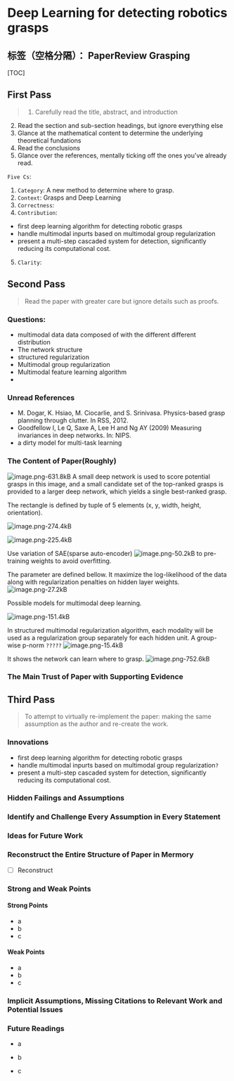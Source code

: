 ﻿# Deep Learning for detecting robotics grasps

标签（空格分隔）： PaperReview Grasping
---

[TOC]

## First Pass
> 1. Carefully read the title, abstract, and introduction
2. Read the section and sub-section headings, but ignore everything else
3. Glance at the mathematical content to determine the underlying theoretical fundations
4. Read the conclusions
5. Glance over the references, mentally ticking off the ones you've already read.

`Five Cs`:
1. `Category`: A new method to determine where to grasp.
2. `Context`: Grasps and Deep Learning 
3. `Correctness`: 
4. `Contribution`:
 * first deep learning algorithm for detecting robotic grasps
 * handle multimodal inpurts based on multimodal group regularization
 * present a multi-step cascaded system for detection, significantly reducing its computational cost.
5. `Clarity`: 


## Second Pass
> Read the paper with greater care but ignore details such as proofs.

### Questions:
* multimodal data
  data composed of with the different different distribution
* The network structure
* structured regularization
* Multimodal group regularization
* Multimodal feature learning algorithm
* 


### Unread References
* M. Dogar, K. Hsiao, M. Ciocarlie, and S. Srinivasa. Physics-based grasp planning through clutter. In RSS, 2012.
* Goodfellow I, Le Q, Saxe A, Lee H and Ng AY (2009) Measuring invariances in deep networks. In: NIPS.
* a dirty model for multi-task learning

### The Content of Paper(Roughly)

![image.png-631.8kB][1]
A small deep network is used to score potential grasps in this image, and a small candidate set of the top-ranked grasps is provided to a larger deep network, which yields a single best-ranked grasp.

The rectangle is defined by tuple of 5 elements (x, y, width, height, orientation).

![image.png-274.4kB][2]


![image.png-225.4kB][3]

Use variation of SAE(sparse auto-encoder)
![image.png-50.2kB][4]
to pre-training weights to avoid overfitting.

The parameter are defined bellow. It maximize the log-likelihood of the data along with regularization penalties on hidden layer weights.
![image.png-27.2kB][5]

Possible models for multimodal deep learning.

![image.png-151.4kB][6]


In structured multimodal regularization algorithm, each modality will be used as a regularization group separately for each hidden unit.
A group-wise p-norm `?????`
![image.png-15.4kB][7]

It shows the network can learn where to grasp.
![image.png-752.6kB][8]


### The Main Trust of Paper with Supporting Evidence

## Third Pass
> To attempt to virtually re-implement the paper: making the same assumption as the author and re-create the work.

### Innovations
 * first deep learning algorithm for detecting robotic grasps
 * handle multimodal inpurts based on multimodal group regularization`?`
 * present a multi-step cascaded system for detection, significantly reducing its computational cost.


### Hidden Failings and Assumptions


### Identify and Challenge Every Assumption in Every Statement


### Ideas for Future Work


### Reconstruct the Entire Structure of Paper in Mermory
- [ ] Reconstruct

### Strong and Weak Points
#### Strong Points
* a
* b
* c

#### Weak Points
* a
* b
* c

### Implicit Assumptions, Missing Citations to Relevant Work and Potential Issues


### Future Readings
* a
* b
* c


  [1]: http://static.zybuluo.com/Counting/i93odlodhv04cv1gi3blq6a9/image.png
  [2]: http://static.zybuluo.com/Counting/zba2hg5xpfzcpqngg3tu2on1/image.png
  [3]: http://static.zybuluo.com/Counting/peozwh6x9rialpjqdcdsw86q/image.png
  [4]: http://static.zybuluo.com/Counting/aui7p0g4t49mwzf9i3zhioxp/image.png
  [5]: http://static.zybuluo.com/Counting/54zlyeazzxyze3k9ai0s1h06/image.png
  [6]: http://static.zybuluo.com/Counting/alu9ucssa2l8u9wp8vrw30ht/image.png
  [7]: http://static.zybuluo.com/Counting/lrcal77ccohcekjaukh2ywn4/image.png
  [8]: http://static.zybuluo.com/Counting/pccf2aqsqnybt1tynsule9cv/image.png